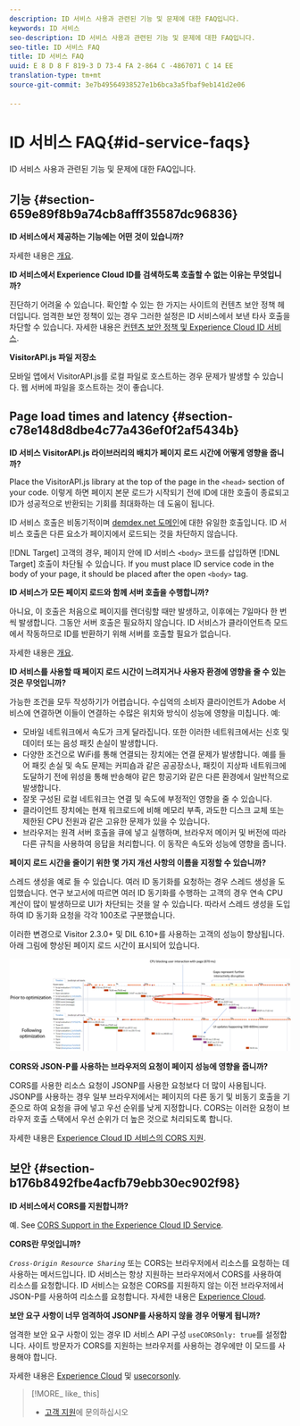 ```yaml
---
description: ID 서비스 사용과 관련된 기능 및 문제에 대한 FAQ입니다.
keywords: ID 서비스
seo-description: ID 서비스 사용과 관련된 기능 및 문제에 대한 FAQ입니다.
seo-title: ID 서비스 FAQ
title: ID 서비스 FAQ
uuid: E 8 D 8 F 819-3 D 73-4 FA 2-864 C -4867071 C 14 EE
translation-type: tm+mt
source-git-commit: 3e7b49564938527e1b6bca3a5fbaf9eb141d2e06

---
```



# ID 서비스 FAQ{#id-service-faqs}

ID 서비스 사용과 관련된 기능 및 문제에 대한 FAQ입니다.

## 기능 {#section-659e89f8b9a74cb8afff35587dc96836}

**ID 서비스에서 제공하는 기능에는 어떤 것이 있습니까?**

자세한 내용은 [개요](../introduction/overview.md).

**ID 서비스에서 Experience Cloud ID를 검색하도록 호출할 수 없는 이유는 무엇입니까?**

진단하기 어려울 수 있습니다. 확인할 수 있는 한 가지는 사이트의 컨텐츠 보안 정책 헤더입니다. 엄격한 보안 정책이 있는 경우 그러한 설정은 ID 서비스에서 보낸 타사 호출을 차단할 수 있습니다. 자세한 내용은 [컨텐츠 보안 정책 및 Experience Cloud ID 서비스](../reference/csp.md#concept-968c423a7392479db0a0d821ae9783e3).

**VisitorAPI.js 파일 저장소**

모바일 앱에서 VisitorAPI.js를 로컬 파일로 호스트하는 경우 문제가 발생할 수 있습니다. 웹 서버에 파일을 호스트하는 것이 좋습니다.

## Page load times and latency {#section-c78e148d8dbe4c77a436ef0f2af5434b}

**ID 서비스 VisitorAPI.js 라이브러리의 배치가 페이지 로드 시간에 어떻게 영향을 줍니까?**

Place the VisitorAPI.js library at the top of the page in the `<head>` section of your code. 이렇게 하면 페이지 본문 로드가 시작되기 전에 ID에 대한 호출이 종료되고 ID가 성공적으로 반환되는 기회를 최대화하는 데 도움이 됩니다.

ID 서비스 호출은 비동기적이며 [demdex.net 도메인](https://marketing.adobe.com/resources/help/en_US/aam/demdex-calls.html)에 대한 유일한 호출입니다. ID 서비스 호출은 다른 요소가 페이지에서 로드되는 것을 차단하지 않습니다.

[!DNL Target] 고객의 경우, 페이지 안에 ID 서비스 `<body>` 코드를 삽입하면 [!DNL Target] 호출이 차단될 수 있습니다. If you must place ID service code in the body of your page, it should be placed after the open `<body>` tag.

**ID 서비스가 모든 페이지 로드와 함께 서버 호출을 수행합니까?**

아니요, 이 호출은 처음으로 페이지를 렌더링할 때만 발생하고, 이후에는 7일마다 한 번씩 발생합니다. 그동안 서버 호출은 필요하지 않습니다. ID 서비스가 클라이언트측 모드에서 작동하므로 ID를 반환하기 위해 서버를 호출할 필요가 없습니다.

자세한 내용은 [개요](../introduction/overview.md).

**ID 서비스를 사용할 때 페이지 로드 시간이 느려지거나 사용자 환경에 영향을 줄 수 있는 것은 무엇입니까?**

가능한 조건을 모두 작성하기가 어렵습니다. 수십억의 소비자 클라이언트가 Adobe 서비스에 연결하면 이들이 연결하는 수많은 위치와 방식이 성능에 영향을 미칩니다. 예:

* 모바일 네트워크에서 속도가 크게 달라집니다. 또한 이러한 네트워크에서는 신호 및 데이터 또는 음성 패킷 손실이 발생합니다.
* 다양한 조건으로 WiFi를 통해 연결되는 장치에는 연결 문제가 발생합니다. 예를 들어 패킷 손실 및 속도 문제는 커피숍과 같은 공공장소나, 패킷이 지상파 네트워크에 도달하기 전에 위성을 통해 반송해야 같은 항공기와 같은 다른 환경에서 일반적으로 발생합니다.
* 잘못 구성된 로컬 네트워크는 연결 및 속도에 부정적인 영향을 줄 수 있습니다.
* 클라이언트 장치에는 현재 워크로드에 비해 메모리 부족, 과도한 디스크 교체 또는 제한된 CPU 전원과 같은 고유한 문제가 있을 수 있습니다.
* 브라우저는 원격 서버 호출을 큐에 넣고 실행하며, 브라우저 메이커 및 버전에 따라 다른 규칙을 사용하여 응답을 처리합니다. 이 동작은 속도와 성능에 영향을 줍니다.

**페이지 로드 시간을 줄이기 위한 몇 가지 개선 사항의 이름을 지정할 수 있습니까?**

스레드 생성을 예로 들 수 있습니다. 여러 ID 동기화를 요청하는 경우 스레드 생성을 도입했습니다. 연구 보고서에 따르면 여러 ID 동기화를 수행하는 고객의 경우 연속 CPU 계산이 많이 발생하므로 UI가 차단되는 것을 알 수 있습니다. 따라서 스레드 생성을 도입하여 ID 동기화 요청을 각각 100초로 구분했습니다.

이러한 변경으로 Visitor 2.3.0+ 및 DIL 6.10+를 사용하는 고객의 성능이 향상됩니다. 아래 그림에 향상된 페이지 로드 시간이 표시되어 있습니다.

![](assets/id_sync_improvements_copy.png)

**CORS와 JSON-P를 사용하는 브라우저의 요청이 페이지 성능에 영향을 줍니까?**

CORS를 사용한 리소스 요청이 JSONP를 사용한 요청보다 더 많이 사용됩니다. JSONP를 사용하는 경우 일부 브라우저에서는 페이지의 다른 동기 및 비동기 호출을 기준으로 하여 요청을 큐에 넣고 우선 순위를 낮게 지정합니다. CORS는 이러한 요청이 브라우저 호출 스택에서 우선 순위가 더 높은 것으로 처리되도록 합니다.

자세한 내용은 [Experience Cloud ID 서비스의 CORS 지원](../reference/cors.md#concept-6c280446990d46d88ba9da15d2dcc758).

## 보안 {#section-b176b8492fbe4acfb79ebb30ec902f98}

**ID 서비스에서 CORS를 지원합니까?**

예. See [CORS Support in the Experience Cloud ID Service](../reference/cors.md#concept-6c280446990d46d88ba9da15d2dcc758).

**CORS란 무엇입니까?**

*`Cross-Origin Resource Sharing`* 또는 CORS는 브라우저에서 리소스를 요청하는 데 사용하는 메서드입니다. ID 서비스는 항상 지원하는 브라우저에서 CORS를 사용하여 리소스를 요청합니다. ID 서비스는 요청은 CORS를 지원하지 않는 이전 브라우저에서 JSON-P를 사용하여 리소스를 요청합니다. 자세한 내용은 [Experience Cloud](../reference/cors.md#concept-6c280446990d46d88ba9da15d2dcc758).

**보안 요구 사항이 너무 엄격하여 JSONP를 사용하지 않을 경우 어떻게 됩니까?**

엄격한 보안 요구 사항이 있는 경우 ID 서비스 API 구성 `useCORSOnly: true`를 설정합니다. 사이트 방문자가 CORS를 지원하는 브라우저를 사용하는 경우에만 이 모드를 사용해야 합니다.

자세한 내용은 [Experience Cloud](../reference/cors.md#concept-6c280446990d46d88ba9da15d2dcc758) 및 [usecorsonly](../library/function-vars/use-cors-only.md#reference-8a9a143d838b48d6b23329b84b13e1fa).

>[!MORE_ like_ this]
>
>* [고객 지원](https://helpx.adobe.com/marketing-cloud/contact-support.html)에 문의하십시오

